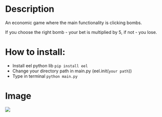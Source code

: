 # Description
An economic game where the main functionality is clicking bombs.

If you choose the right bomb - your bet is multiplied by 5, if not - you lose.



# How to install:
  * Install eel python lib `pip install eel`
  * Change your directory path in main.py (eel.init(`your path`))
  * Type in terminal `python main.py`



# Image
<image src = "./interface/img/game-image.png" align = "center">
